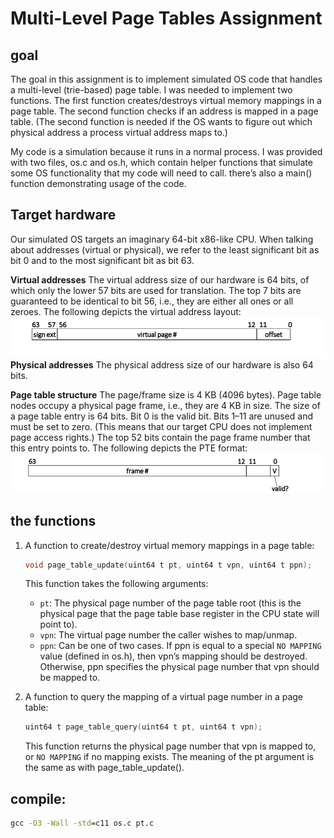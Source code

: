 # Multi-Level Page Tables Assignment

## goal
The goal in this assignment is to implement simulated OS code that handles a multi-level (trie-based)
page table. I was needed to implement two functions. The first function creates/destroys virtual memory
mappings in a page table. The second function checks if an address is mapped in a page table. (The
second function is needed if the OS wants to figure out which physical address a process virtual
address maps to.)

My code is a simulation because it runs in a normal process. I was provided with two files,
os.c and os.h, which contain helper functions that simulate some OS functionality that my code
will need to call.  there’s also a main() function demonstrating usage of the
code.

##  Target hardware
Our simulated OS targets an imaginary 64-bit x86-like CPU. When talking about addresses (virtual
or physical), we refer to the least significant bit as bit 0 and to the most significant bit as bit 63.


**Virtual addresses** The virtual address size of our hardware is 64 bits, of which only the lower
57 bits are used for translation. The top 7 bits are guaranteed to be identical to bit 56, i.e., they
are either all ones or all zeroes. The following depicts the virtual address layout:
![1](../images/1.png)
**Physical addresses** The physical address size of our hardware is also 64 bits.

**Page table structure** The page/frame size is 4 KB (4096 bytes). Page table nodes occupy a
physical page frame, i.e., they are 4 KB in size. The size of a page table entry is 64 bits. Bit 0 is the
valid bit. Bits 1–11 are unused and must be set to zero. (This means that our target CPU does
not implement page access rights.) The top 52 bits contain the page frame number that this entry
points to. The following depicts the PTE format:
![2](../images/2.png)

## the functions
1. A function to create/destroy virtual memory mappings in a page table:

    ```c
    void page_table_update(uint64 t pt, uint64 t vpn, uint64 t ppn);
    ```

    This function takes the following arguments:

    * `pt`: The physical page number of the page table root (this is the physical page that the
    page table base register in the CPU state will point to).
    * `vpn`: The virtual page number the caller wishes to map/unmap.
    * `ppn`: Can be one of two cases. If ppn is equal to a special `NO MAPPING` value (defined in
    os.h), then vpn’s mapping should be destroyed. Otherwise, ppn specifies the physical page
    number that vpn should be mapped to.

2. A function to query the mapping of a virtual page number in a page table:
    ```c
    uint64 t page_table_query(uint64 t pt, uint64 t vpn);
    ```
    This function returns the physical page number that vpn is mapped to, or `NO MAPPING` if no
    mapping exists. The meaning of the pt argument is the same as with page_table_update().

## compile:

```cmd
gcc -O3 -Wall -std=c11 os.c pt.c
```